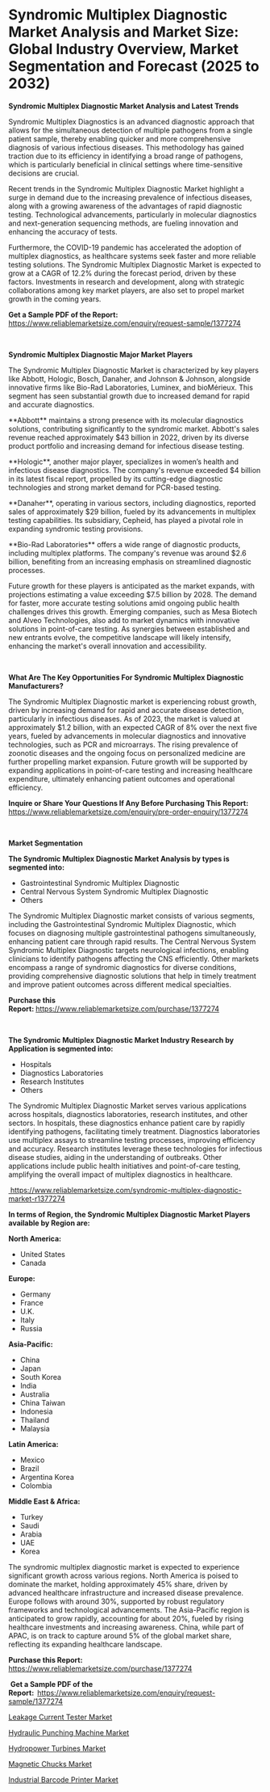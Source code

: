 <p><h1>Syndromic Multiplex Diagnostic Market Analysis and Market Size: Global Industry Overview, Market Segmentation and Forecast (2025 to 2032)</h1></p><p><strong>Syndromic Multiplex Diagnostic Market Analysis and Latest Trends</strong></p>
<p><p>Syndromic Multiplex Diagnostics is an advanced diagnostic approach that allows for the simultaneous detection of multiple pathogens from a single patient sample, thereby enabling quicker and more comprehensive diagnosis of various infectious diseases. This methodology has gained traction due to its efficiency in identifying a broad range of pathogens, which is particularly beneficial in clinical settings where time-sensitive decisions are crucial. </p><p>Recent trends in the Syndromic Multiplex Diagnostic Market highlight a surge in demand due to the increasing prevalence of infectious diseases, along with a growing awareness of the advantages of rapid diagnostic testing. Technological advancements, particularly in molecular diagnostics and next-generation sequencing methods, are fueling innovation and enhancing the accuracy of tests. </p><p>Furthermore, the COVID-19 pandemic has accelerated the adoption of multiplex diagnostics, as healthcare systems seek faster and more reliable testing solutions. The Syndromic Multiplex Diagnostic Market is expected to grow at a CAGR of 12.2% during the forecast period, driven by these factors. Investments in research and development, along with strategic collaborations among key market players, are also set to propel market growth in the coming years.</p></p>
<p><strong>Get a Sample PDF of the Report:&nbsp;</strong> <a href="https://www.reliablemarketsize.com/enquiry/request-sample/1377274?utm_campaign=3254&utm_medium=2&utm_source=Github&utm_content=ia&utm_term=28032025&utm_id=syndromic-multiplex-diagnostic">https://www.reliablemarketsize.com/enquiry/request-sample/1377274</a></p>
<p>&nbsp;</p>
<p><strong>Syndromic Multiplex Diagnostic Major Market Players</strong></p>
<p><p>The Syndromic Multiplex Diagnostic Market is characterized by key players like Abbott, Hologic, Bosch, Danaher, and Johnson & Johnson, alongside innovative firms like Bio-Rad Laboratories, Luminex, and bioMérieux. This segment has seen substantial growth due to increased demand for rapid and accurate diagnostics.</p><p>**Abbott** maintains a strong presence with its molecular diagnostics solutions, contributing significantly to the syndromic market. Abbott's sales revenue reached approximately $43 billion in 2022, driven by its diverse product portfolio and increasing demand for infectious disease testing.</p><p>**Hologic**, another major player, specializes in women’s health and infectious disease diagnostics. The company's revenue exceeded $4 billion in its latest fiscal report, propelled by its cutting-edge diagnostic technologies and strong market demand for PCR-based testing.</p><p>**Danaher**, operating in various sectors, including diagnostics, reported sales of approximately $29 billion, fueled by its advancements in multiplex testing capabilities. Its subsidiary, Cepheid, has played a pivotal role in expanding syndromic testing provisions.</p><p>**Bio-Rad Laboratories** offers a wide range of diagnostic products, including multiplex platforms. The company's revenue was around $2.6 billion, benefiting from an increasing emphasis on streamlined diagnostic processes.</p><p>Future growth for these players is anticipated as the market expands, with projections estimating a value exceeding $7.5 billion by 2028. The demand for faster, more accurate testing solutions amid ongoing public health challenges drives this growth. Emerging companies, such as Mesa Biotech and Alveo Technologies, also add to market dynamics with innovative solutions in point-of-care testing. As synergies between established and new entrants evolve, the competitive landscape will likely intensify, enhancing the market's overall innovation and accessibility.</p></p>
<p>&nbsp;</p>
<p><strong>What Are The Key Opportunities For Syndromic Multiplex Diagnostic Manufacturers?</strong></p>
<p><p>The Syndromic Multiplex Diagnostic market is experiencing robust growth, driven by increasing demand for rapid and accurate disease detection, particularly in infectious diseases. As of 2023, the market is valued at approximately $1.2 billion, with an expected CAGR of 8% over the next five years, fueled by advancements in molecular diagnostics and innovative technologies, such as PCR and microarrays. The rising prevalence of zoonotic diseases and the ongoing focus on personalized medicine are further propelling market expansion. Future growth will be supported by expanding applications in point-of-care testing and increasing healthcare expenditure, ultimately enhancing patient outcomes and operational efficiency.</p></p>
<p><strong>Inquire or Share Your Questions If Any Before Purchasing This Report:</strong> <a href="https://www.reliablemarketsize.com/enquiry/pre-order-enquiry/1377274?utm_campaign=3254&utm_medium=2&utm_source=Github&utm_content=ia&utm_term=28032025&utm_id=syndromic-multiplex-diagnostic">https://www.reliablemarketsize.com/enquiry/pre-order-enquiry/1377274</a></p>
<p>&nbsp;</p>
<p><strong>Market Segmentation</strong></p>
<p><strong>The Syndromic Multiplex Diagnostic Market Analysis by types is segmented into:</strong></p>
<p><ul><li>Gastrointestinal Syndromic Multiplex Diagnostic</li><li>Central Nervous System Syndromic Multiplex Diagnostic</li><li>Others</li></ul></p>
<p><p>The Syndromic Multiplex Diagnostic market consists of various segments, including the Gastrointestinal Syndromic Multiplex Diagnostic, which focuses on diagnosing multiple gastrointestinal pathogens simultaneously, enhancing patient care through rapid results. The Central Nervous System Syndromic Multiplex Diagnostic targets neurological infections, enabling clinicians to identify pathogens affecting the CNS efficiently. Other markets encompass a range of syndromic diagnostics for diverse conditions, providing comprehensive diagnostic solutions that help in timely treatment and improve patient outcomes across different medical specialties.</p></p>
<p><strong>Purchase this Report:&nbsp;</strong><a href="https://www.reliablemarketsize.com/purchase/1377274?utm_campaign=3254&utm_medium=2&utm_source=Github&utm_content=ia&utm_term=28032025&utm_id=syndromic-multiplex-diagnostic">https://www.reliablemarketsize.com/purchase/1377274</a></p>
<p>&nbsp;</p>
<p><strong>The Syndromic Multiplex Diagnostic Market Industry Research by Application is segmented into:</strong></p>
<p><ul><li>Hospitals</li><li>Diagnostics Laboratories</li><li>Research Institutes</li><li>Others</li></ul></p>
<p><p>The Syndromic Multiplex Diagnostic Market serves various applications across hospitals, diagnostics laboratories, research institutes, and other sectors. In hospitals, these diagnostics enhance patient care by rapidly identifying pathogens, facilitating timely treatment. Diagnostics laboratories use multiplex assays to streamline testing processes, improving efficiency and accuracy. Research institutes leverage these technologies for infectious disease studies, aiding in the understanding of outbreaks. Other applications include public health initiatives and point-of-care testing, amplifying the overall impact of multiplex diagnostics in healthcare.</p></p>
<p><a href="https://www.reliablemarketsize.com/syndromic-multiplex-diagnostic-market-r1377274?utm_campaign=3254&utm_medium=2&utm_source=Github&utm_content=ia&utm_term=28032025&utm_id=syndromic-multiplex-diagnostic">&nbsp;https://www.reliablemarketsize.com/syndromic-multiplex-diagnostic-market-r1377274</a></p>
<p><strong>In terms of Region, the Syndromic Multiplex Diagnostic Market Players available by Region are:</strong></p>
<p>
    <p> <strong> North America: </strong>
        <ul>
            <li>United States</li>
            <li>Canada</li>
        </ul>
        </p> 
    <p> <strong> Europe: </strong>
        <ul>
            <li>Germany</li>
            <li>France</li>
            <li>U.K.</li>
            <li>Italy</li>
            <li>Russia</li>
        </ul>
        </p> 
    <p> <strong> Asia-Pacific: </strong>
        <ul>
            <li>China</li>
            <li>Japan</li>
            <li>South Korea</li>
            <li>India</li>
            <li>Australia</li>
            <li>China Taiwan</li>
            <li>Indonesia</li>
            <li>Thailand</li>
            <li>Malaysia</li>
        </ul>
        </p> 
    <p> <strong> Latin America: </strong>
        <ul>
            <li>Mexico</li>
            <li>Brazil</li>
            <li>Argentina Korea</li>
            <li>Colombia</li>
        </ul>
        </p> 
    <p> <strong> Middle East & Africa: </strong>
        <ul>
            <li>Turkey</li>
            <li>Saudi</li>
            <li>Arabia</li>
            <li>UAE</li>
            <li>Korea</li>
        </ul>
    </p>
    </p>
<p><p>The syndromic multiplex diagnostic market is expected to experience significant growth across various regions. North America is poised to dominate the market, holding approximately 45% share, driven by advanced healthcare infrastructure and increased disease prevalence. Europe follows with around 30%, supported by robust regulatory frameworks and technological advancements. The Asia-Pacific region is anticipated to grow rapidly, accounting for about 20%, fueled by rising healthcare investments and increasing awareness. China, while part of APAC, is on track to capture around 5% of the global market share, reflecting its expanding healthcare landscape.</p></p>
<p><strong>Purchase this Report: </strong><a href="https://www.reliablemarketsize.com/purchase/1377274?utm_campaign=3254&utm_medium=2&utm_source=Github&utm_content=ia&utm_term=28032025&utm_id=syndromic-multiplex-diagnostic">https://www.reliablemarketsize.com/purchase/1377274</a></p>
<p>&nbsp;<strong>Get a Sample PDF of the Report:&nbsp;&nbsp;</strong><a href="https://www.reliablemarketsize.com/enquiry/request-sample/1377274?utm_campaign=3254&utm_medium=2&utm_source=Github&utm_content=ia&utm_term=28032025&utm_id=syndromic-multiplex-diagnostic">https://www.reliablemarketsize.com/enquiry/request-sample/1377274</a></p>
<p><strong></strong></p>
<p><p><a href="https://www.linkedin.com/pulse/detailed-report-thesize-dynamics-expected-growth-41-cagrof-dxa1e?utm_campaign=3254&utm_medium=2&utm_source=Github&utm_content=ia&utm_term=28032025&utm_id=syndromic-multiplex-diagnostic">Leakage Current Tester Market</a></p><p><a href="https://www.linkedin.com/pulse/hydraulic-punching-machine-market-research-report-drivers-critical-lk2ne?utm_campaign=3254&utm_medium=2&utm_source=Github&utm_content=ia&utm_term=28032025&utm_id=syndromic-multiplex-diagnostic">Hydraulic Punching Machine Market</a></p><p><a href="https://www.linkedin.com/pulse/insights-hydropower-turbines-market-size-which-expanding-33bbe?utm_campaign=3254&utm_medium=2&utm_source=Github&utm_content=ia&utm_term=28032025&utm_id=syndromic-multiplex-diagnostic">Hydropower Turbines Market</a></p><p><a href="https://www.linkedin.com/pulse/thorough-review-magnetic-chucks-market-size-share-revenue-jpm9e?utm_campaign=3254&utm_medium=2&utm_source=Github&utm_content=ia&utm_term=28032025&utm_id=syndromic-multiplex-diagnostic">Magnetic Chucks Market</a></p><p><a href="https://www.linkedin.com/pulse/breaking-down-industrial-barcode-printer-market-growth-59-4hs0e?utm_campaign=3254&utm_medium=2&utm_source=Github&utm_content=ia&utm_term=28032025&utm_id=syndromic-multiplex-diagnostic">Industrial Barcode Printer Market</a></p></p>